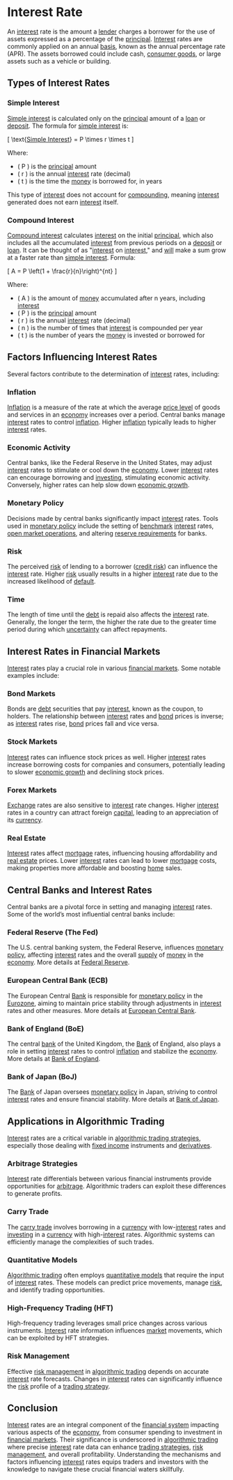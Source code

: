# Interest Rate

An [interest](../i/interest.md) rate is the amount a [lender](../l/lender.md) charges a borrower for the use of assets expressed as a percentage of the [principal](../p/principal.md). [Interest](../i/interest.md) rates are commonly applied on an annual [basis](../b/basis.md), known as the annual percentage rate (APR). The assets borrowed could include cash, [consumer goods](../c/consumer_goods.md), or large assets such as a vehicle or building.

## Types of Interest Rates

### Simple Interest

[Simple interest](../s/simple_interest.md) is calculated only on the [principal](../p/principal.md) amount of a [loan](../l/loan.md) or [deposit](../d/deposit.md). The formula for [simple interest](../s/simple_interest.md) is:

\[ \text{[Simple Interest](../s/simple_interest.md)} = P \times r \times t \]

Where:
- \( P \) is the [principal](../p/principal.md) amount
- \( r \) is the annual [interest](../i/interest.md) rate (decimal)
- \( t \) is the time the [money](../m/money.md) is borrowed for, in years

This type of [interest](../i/interest.md) does not account for [compounding](../c/compounding.md), meaning [interest](../i/interest.md) generated does not earn [interest](../i/interest.md) itself.

### Compound Interest

[Compound interest](../c/compound_interest_in_trading.md) calculates [interest](../i/interest.md) on the initial [principal](../p/principal.md), which also includes all the accumulated [interest](../i/interest.md) from previous periods on a [deposit](../d/deposit.md) or [loan](../l/loan.md). It can be thought of as "[interest](../i/interest.md) on [interest](../i/interest.md)," and [will](../w/will.md) make a sum grow at a faster rate than [simple interest](../s/simple_interest.md). Formula:

\[ A = P \left(1 + \frac{r}{n}\right)^{nt} \]

Where:
- \( A \) is the amount of [money](../m/money.md) accumulated after n years, including [interest](../i/interest.md)
- \( P \) is the [principal](../p/principal.md) amount
- \( r \) is the annual [interest](../i/interest.md) rate (decimal)
- \( n \) is the number of times that [interest](../i/interest.md) is compounded per year
- \( t \) is the number of years the [money](../m/money.md) is invested or borrowed for

## Factors Influencing Interest Rates

Several factors contribute to the determination of [interest](../i/interest.md) rates, including:

### Inflation

[Inflation](../i/inflation.md) is a measure of the rate at which the average [price level](../p/price_level.md) of goods and services in an [economy](../e/economy.md) increases over a period. Central banks manage [interest](../i/interest.md) rates to control [inflation](../i/inflation.md). Higher [inflation](../i/inflation.md) typically leads to higher [interest](../i/interest.md) rates.

### Economic Activity

Central banks, like the Federal Reserve in the United States, may adjust [interest](../i/interest.md) rates to stimulate or cool down the [economy](../e/economy.md). Lower [interest](../i/interest.md) rates can encourage borrowing and [investing](../i/investing.md), stimulating economic activity. Conversely, higher rates can help slow down [economic growth](../e/economic_growth.md).

### Monetary Policy

Decisions made by central banks significantly impact [interest](../i/interest.md) rates. Tools used in [monetary policy](../m/monetary_policy.md) include the setting of [benchmark](../b/benchmark.md) [interest](../i/interest.md) rates, [open market operations](../o/open_market_operations.md), and altering [reserve requirements](../r/reserve_requirements.md) for banks.

### Risk

The perceived [risk](../r/risk.md) of lending to a borrower ([credit risk](../c/credit_risk.md)) can influence the [interest](../i/interest.md) rate. Higher [risk](../r/risk.md) usually results in a higher [interest](../i/interest.md) rate due to the increased likelihood of [default](../d/default.md).

### Time

The length of time until the [debt](../d/debt.md) is repaid also affects the [interest](../i/interest.md) rate. Generally, the longer the term, the higher the rate due to the greater time period during which [uncertainty](../u/uncertainty_in_trading.md) can affect repayments.

## Interest Rates in Financial Markets

[Interest](../i/interest.md) rates play a crucial role in various [financial markets](../f/financial_market.md). Some notable examples include:

### Bond Markets

Bonds are [debt](../d/debt.md) securities that pay [interest](../i/interest.md), known as the coupon, to holders. The relationship between [interest](../i/interest.md) rates and [bond](../b/bond.md) prices is inverse; as [interest](../i/interest.md) rates rise, [bond](../b/bond.md) prices fall and vice versa.

### Stock Markets

[Interest](../i/interest.md) rates can influence stock prices as well. Higher [interest](../i/interest.md) rates increase borrowing costs for companies and consumers, potentially leading to slower [economic growth](../e/economic_growth.md) and declining stock prices.

### Forex Markets

[Exchange](../e/exchange.md) rates are also sensitive to [interest](../i/interest.md) rate changes. Higher [interest](../i/interest.md) rates in a country can attract foreign [capital](../c/capital.md), leading to an appreciation of its [currency](../c/currency.md).

### Real Estate

[Interest](../i/interest.md) rates affect [mortgage](../m/mortgage.md) rates, influencing housing affordability and [real estate](../r/real_estate.md) prices. Lower [interest](../i/interest.md) rates can lead to lower [mortgage](../m/mortgage.md) costs, making properties more affordable and boosting [home](../h/home.md) sales.

## Central Banks and Interest Rates

Central banks are a pivotal force in setting and managing [interest](../i/interest.md) rates. Some of the world’s most influential central banks include:

### Federal Reserve (The Fed)

The U.S. central banking system, the Federal Reserve, influences [monetary policy](../m/monetary_policy.md), affecting [interest](../i/interest.md) rates and the overall [supply](../s/supply.md) of [money](../m/money.md) in the [economy](../e/economy.md). More details at [Federal Reserve](https://www.federalreserve.gov).

### European Central Bank (ECB)

The European Central [Bank](../b/bank.md) is responsible for [monetary policy](../m/monetary_policy.md) in the [Eurozone](../e/eurozone.md), aiming to maintain price stability through adjustments in [interest](../i/interest.md) rates and other measures. More details at [European Central Bank](https://www.ecb.europa.eu).

### Bank of England (BoE)

The central [bank](../b/bank.md) of the United Kingdom, the [Bank](../b/bank.md) of England, also plays a role in setting [interest](../i/interest.md) rates to control [inflation](../i/inflation.md) and stabilize the [economy](../e/economy.md). More details at [Bank of England](https://www.bankofengland.co.uk).

### Bank of Japan (BoJ)

The [Bank](../b/bank.md) of Japan oversees [monetary policy](../m/monetary_policy.md) in Japan, striving to control [interest](../i/interest.md) rates and ensure financial stability. More details at [Bank of Japan](https://www.boj.or.jp/en).

## Applications in Algorithmic Trading

[Interest](../i/interest.md) rates are a critical variable in [algorithmic trading strategies](../a/algorithmic_trading_strategies.md), especially those dealing with [fixed income](../f/fixed_income.md) instruments and [derivatives](../d/derivatives.md).

### Arbitrage Strategies

[Interest](../i/interest.md) rate differentials between various financial instruments provide opportunities for [arbitrage](../a/arbitrage.md). Algorithmic traders can exploit these differences to generate profits.

### Carry Trade

The [carry trade](../c/carry_trade.md) involves borrowing in a [currency](../c/currency.md) with low-[interest](../i/interest.md) rates and [investing](../i/investing.md) in a [currency](../c/currency.md) with high-[interest](../i/interest.md) rates. Algorithmic systems can efficiently manage the complexities of such trades.

### Quantitative Models

[Algorithmic trading](../a/accountability.md) often employs [quantitative models](../q/quantitative_models.md) that require the input of [interest](../i/interest.md) rates. These models can predict price movements, manage [risk](../r/risk.md), and identify trading opportunities.

### High-Frequency Trading (HFT)

High-frequency trading leverages small price changes across various instruments. [Interest](../i/interest.md) rate information influences [market](../m/market.md) movements, which can be exploited by HFT strategies.

### Risk Management

Effective [risk management](../r/risk_management.md) in [algorithmic trading](../a/accountability.md) depends on accurate [interest](../i/interest.md) rate forecasts. Changes in [interest](../i/interest.md) rates can significantly influence the [risk](../r/risk.md) profile of a [trading strategy](../t/trading_strategy.md).

## Conclusion

[Interest](../i/interest.md) rates are an integral component of the [financial system](../f/financial_system.md) impacting various aspects of the [economy](../e/economy.md), from consumer spending to investment in [financial markets](../f/financial_market.md). Their significance is underscored in [algorithmic trading](../a/accountability.md) where precise [interest](../i/interest.md) rate data can enhance [trading strategies](../t/trading_strategies.md), [risk management](../r/risk_management.md), and overall profitability. Understanding the mechanisms and factors influencing [interest](../i/interest.md) rates equips traders and investors with the knowledge to navigate these crucial financial waters skillfully.